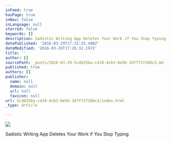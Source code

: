 ```yaml
---
inFeed: true
hasPage: true
inNav: false
inLanguage: null
starred: false
keywords: []
description: Sadistic Writing App Deletes Your Work if You Stop Typing
datePublished: '2016-03-29T17:32:25.498Z'
dateModified: '2016-03-29T17:26:32.197Z'
title: ''
author: []
sourcePath: _posts/2016-03-29-5cd625ba-c410-4cb3-8e5b-3d7ff37260c3.md
published: true
authors: []
publisher:
  name: null
  domain: null
  url: null
  favicon: null
url: 5cd625ba-c410-4cb3-8e5b-3d7ff37260c3/index.html
_type: Article

---
```

![](https://the-grid-user-content.s3-us-west-2.amazonaws.com/5e1ec5c3-0a68-4755-8ef0-d1d41565e5e4.jpg)

Sadistic Writing App Deletes Your Work if You Stop Typing